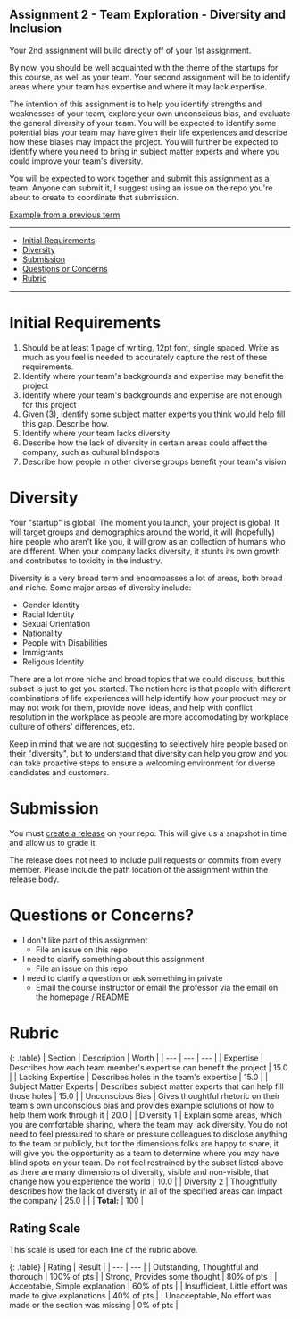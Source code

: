 Assignment 2 - Team Exploration - Diversity and Inclusion
---

Your 2nd assignment will build directly off of your 1st assignment.

By now, you should be well acquainted with the theme of the startups for this course, as well as your team. Your second assignment will be to identify areas where your team has expertise and where it may lack expertise.

The intention of this assignment is to help you identify strengths and weaknesses of your team, explore your own unconscious bias, and evaluate the general diversity of your team. You will be expected to identify some potential bias your team may have given their life experiences and describe how these biases may impact the project. You will further be expected to identify where you need to bring in subject matter experts and where you could improve your team's diversity.

You will be expected to work together and submit this assignment as a team. Anyone can submit it, I suggest using an issue on the repo you're about to create to coordinate that submission.

[Example from a previous term](https://github.com/dcsil/klutch/blob/4f648f62a4a6a84d3fd87b92969584d288f0e0e2/team/diversity.md)

---

- [Initial Requirements](#initial-requirements)
- [Diversity](#diversity)
- [Submission](#submission)
- [Questions or Concerns](#questions-or-concerns)
- [Rubric](#rubric)

---

# Initial Requirements

1. Should be at least 1 page of writing, 12pt font, single spaced. Write as much as you feel is needed to accurately capture the rest of these requirements.
2. Identify where your team's backgrounds and expertise may benefit the project
3. Identify where your team's backgrounds and expertise are not enough for this project
4. Given (3), identify some subject matter experts you think would help fill this gap. Describe how.
5. Identify where your team lacks diversity
6. Describe how the lack of diversity in certain areas could affect the company, such as cultural blindspots
7. Describe how people in other diverse groups benefit your team's vision

# Diversity

Your "startup" is global. The moment you launch, your project is global. It will target groups and demographics around the world, it will (hopefully) hire people who aren't like you, it will grow as an collection of humans who are different. When your company lacks diversity, it stunts its own growth and contributes to toxicity in the industry.

Diversity is a very broad term and encompasses a lot of areas, both broad and niche. Some major areas of diversity include:

 - Gender Identity
 - Racial Identity
 - Sexual Orientation
 - Nationality
 - People with Disabilities
 - Immigrants
 - Religous Identity

There are a lot more niche and broad topics that we could discuss, but this subset is just to get you started. The notion here is that people with different combinations of life experiences will help identify how your product may or may not work for them, provide novel ideas, and help with conflict resolution in the workplace as people are more accomodating by workplace culture of others' differences, etc.

Keep in mind that we are not suggesting to selectively hire people based on their "diversity", but to understand that diversity can help you grow and you can take proactive steps to ensure a welcoming environment for diverse candidates and customers.

# Submission

You must [create a release](https://help.github.com/en/articles/creating-releases) on your repo.
This will give us a snapshot in time and allow us to grade it.

The release does not need to include pull requests or commits from every member. Please include the path location of the assignment within the release body.
 
# Questions or Concerns?
 
 - I don't like part of this assignment
   - File an issue on this repo
 - I need to clarify something about this assignment
   - File an issue on this repo
 - I need to clarify a question or ask something in private
   - Email the course instructor or email the professor via the email on the homepage / README
 
# Rubric
 
<!-- RUBRIC START --> 
{: .table}
| Section | Description | Worth |
| --- | --- | --- |
| Expertise | Describes how each team member's expertise can benefit the project | 15.0 |
| Lacking Expertise | Describes holes in the team's expertise | 15.0 |
| Subject Matter Experts | Describes subject matter experts that can help fill those holes | 15.0 |
| Unconscious Bias | Gives thoughtful rhetoric on their team's own unconscious bias and provides example solutions of how to help them work through it | 20.0 |
| Diversity 1 | Explain some areas, which you are comfortable sharing, where the team may lack diversity. You do not need to feel pressured to share or pressure colleagues to disclose anything to the team or publicly, but for the dimensions folks are happy to share, it will give you the opportunity as a team to determine where you may have blind spots on your team. Do not feel restrained by the subset listed above as there are many dimensions of diversity, visible and non-visible, that change how you experience the world | 10.0 |
| Diversity 2 | Thoughtfully describes how the lack of diversity in all of the specified areas can impact the company | 25.0 |
| | **Total:** | 100 |

 <!-- RUBRIC END -->

## Rating Scale

This scale is used for each line of the rubric above.

{: .table}
| Rating | Result |
| --- | --- |
| Outstanding, Thoughtful and thorough | 100% of pts | 
| Strong, Provides some thought | 80% of pts |
| Acceptable, Simple explanation | 60% of pts |
| Insufficient, Little effort was made to give explanations | 40% of pts |
| Unacceptable, No effort was made or the section was missing | 0% of pts |

